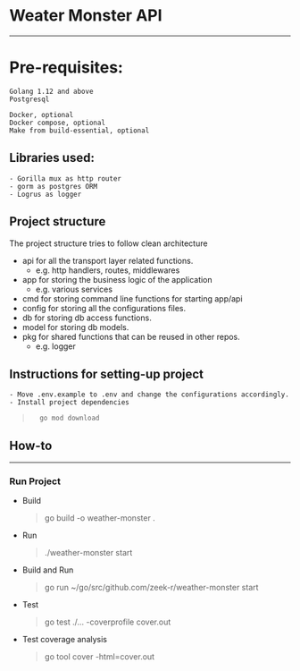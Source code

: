 # Weater Monster API

---

# Pre-requisites:

```
Golang 1.12 and above
Postgresql

Docker, optional
Docker compose, optional
Make from build-essential, optional
```

## Libraries used:

    - Gorilla mux as http router
    - gorm as postgres ORM
    - Logrus as logger

## Project structure

The project structure tries to follow clean architecture

- api for all the transport layer related functions.
  - e.g. http handlers, routes, middlewares
- app for storing the business logic of the application
  - e.g. various services
- cmd for storing command line functions for starting app/api
- config for storing all the configurations files.
- db for storing db access functions.
- model for storing db models.
- pkg for shared functions that can be reused in other repos.
  - e.g. logger

## Instructions for setting-up project

    - Move .env.example to .env and change the configurations accordingly.
    - Install project dependencies

>     	go mod download

## How-to

---

### Run Project

- Build
  > go build -o weather-monster .
- Run
  > ./weather-monster start
- Build and Run
  > go run ~/go/src/github.com/zeek-r/weather-monster start
- Test
  > go test ./... -coverprofile cover.out
- Test coverage analysis
  > go tool cover -html=cover.out
